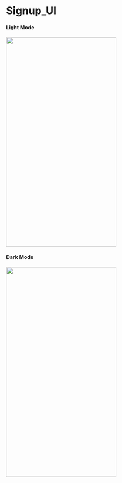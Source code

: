 # Signup_UI
<h4>Light Mode</h4>
<img src="https://user-images.githubusercontent.com/91935812/216825378-8274ad3c-67ef-4cd7-bf1e-122eb4297ad6.png" height="572" width="300" >

<h4>Dark Mode</h4>
<img src="https://user-images.githubusercontent.com/91935812/216820734-2e46f7ec-7b96-43aa-a150-47a3d9f86404.jpg" height="572" width="300" >
